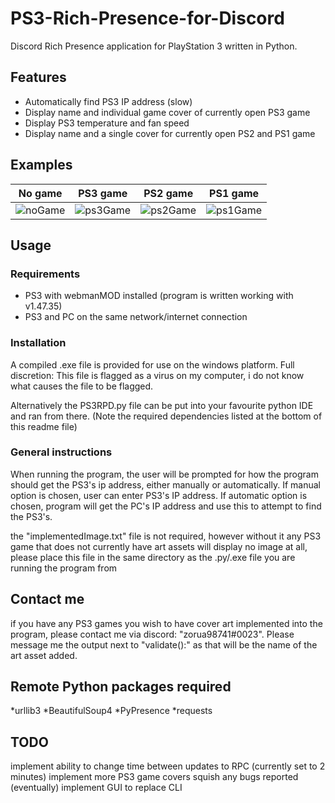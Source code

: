 # PS3-Rich-Presence-for-Discord
 
Discord Rich Presence application for PlayStation 3 written in Python.
## Features
* Automatically find PS3 IP address (slow)
* Display name and individual game cover of currently open PS3 game
* Display PS3 temperature and fan speed
* Display name and a single cover for currently open PS2 and PS1 game
 
## Examples
 No game 	| 	PS3 game 	|	PS2 game 	|	PS1 game 	|
 -----------|---------------|---------------|---------------|
 ![noGame](https://imgur.com/gdAaT1F.png) | ![ps3Game](https://imgur.com/ZD1BF70.png) | ![ps2Game](https://imgur.com/n7o0msJ.png) | ![ps1Game](https://imgur.com/CYlTcm6.png)
 
## Usage

### Requirements
* PS3 with webmanMOD installed (program is written working with v1.47.35)
* PS3 and PC on the same network/internet connection

### Installation
A compiled .exe file is provided for use on the windows platform. 
Full discretion: This file is flagged as a virus on my computer, i do not know what causes the file to be flagged.

Alternatively the PS3RPD.py file can be put into your favourite python IDE and ran from there. (Note the required dependencies listed at the bottom of this readme file)

### General instructions
When running the program, the user will be prompted for how the program should get the PS3's ip address, either manually or automatically.
If manual option is chosen, user can enter PS3's IP address.
If automatic option is chosen, program will get the PC's IP address and use this to attempt to find the PS3's.

the "implementedImage.txt" file is not required, however without it any PS3 game that does not currently have art assets will display no image at all,
please place this file in the same directory as the .py/.exe file you are running the program from

## Contact me
if you have any PS3 games you wish to have cover art implemented into the program, please contact me via discord: "zorua98741#0023".
Please message me the output next to "validate():" as that will be the name of the art asset added. 

## Remote Python packages required
*urllib3
*BeautifulSoup4
*PyPresence
*requests

## TODO
implement ability to change time between updates to RPC (currently set to 2 minutes)
implement more PS3 game covers
squish any bugs reported
(eventually) implement GUI to replace CLI